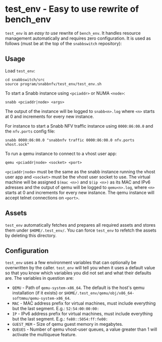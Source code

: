 # test_env - Easy to use rewrite of bench_env

`test_env` is an *easy to use* rewrite of `bench_env`. It handles
resource management automatically and requires zero configuration. It is
used as follows (must be at the top of the `snabbswitch` repository):

## Usage

Load `test_env`:

```
cd snabbswitch/src
source program/snabbnfv/test_env/test_env.sh
```

To start a Snabb instance using `<pciaddr>` or NUMA `<node>`:

```
snabb <pciaddr|node> <args>
```

The output of the instance will be logged to `snabb<n>.log` where `<n>`
starts at 0 and increments for every new instance.

For instance to start a Snabb NFV traffic instance using `0000:86:00.0`
and the `nfv.ports` config file:

```
snabb 0000:86:00.0 "snabbnfv traffic 0000:86:00.0 nfv.ports vhost.sock"
```

To run a qemu instance to connect to a vhost user app:

```
qemu <pciaddr|node> <socket> <port>
```

`<pciaddr|node>` must be the same as the snabb instance running the vhost
user app and `<socket>` must be the vhost user socket to use. The virtual
machine will be assigned `$(mac <n>)` and `$(ip <n>)` as its MAC and IPv6
adresses and the output of qemu will be logged to `qemu<n>.log`, where
`<n>` starts at 0 and increments for every new instance. The qemu
instance will accept telnet connections on `<port>`.

## Assets

`test_env` automatically fetches and prepares all required assets and
stores them under `$HOME/.test_env/`. You can force `test_env` to refetch
the assets by deleting this directory.

## Configuration

`test_env` uses a few environment variables that can optionally
be overwritten by the caller. `test_env` will tell you when it uses a
default value so that you know which variables you did not set and what
their defaults are. The variables in question are:

* `QEMU` - Path of `qemu-system-x86_64`. The default is the host's qemu
  installation (if it exists) or
  `$HOME/.test_env/qemu/obj/x86_64-softmmu/qemu-system-x86_64`.
* `MAC` - MAC address prefix for virtual machines, must include
  everything but the last segment. E.g.: `52:54:00:00:00:`
* `IP` - IPv6 address prefix for virtual machines, must include
  everything but the last segment. E.g.: `fe80::5054:ff:fe00:`
* `GUEST_MEM` - Size of qemu guest memory in megabytes.
* `QUEUES` - Number of qemu vhost-user queues, a value greater than 1
  will activate the multiqueue feature.

